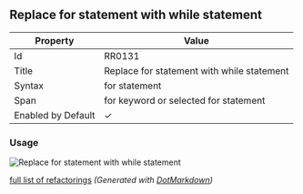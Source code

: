 ## Replace for statement with while statement

| Property           | Value                                      |
| ------------------ | ------------------------------------------ |
| Id                 | RR0131                                     |
| Title              | Replace for statement with while statement |
| Syntax             | for statement                              |
| Span               | for keyword or selected for statement      |
| Enabled by Default | &#x2713;                                   |

### Usage

![Replace for statement with while statement](../../images/refactorings/ReplaceForWithWhile.png)

[full list of refactorings](Refactorings.md)
*\(Generated with [DotMarkdown](http://github.com/JosefPihrt/DotMarkdown)\)*